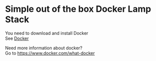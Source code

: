 # Simple out of the box Docker Lamp Stack

You need to download and install Docker  
See [Docker](https://www.docker.com/)

Need more information about docker?  
Go to https://www.docker.com/what-docker
